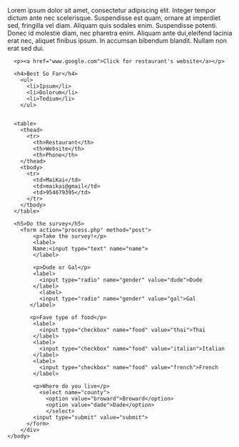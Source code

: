 <!doctype html>
<html>
  <head>
    <meta charset="utf-8">
    <title>My Best Restaurants in SFLa Blog!</title>
    <meta name="description" content="This blog features all of the best restaurants
    in the South Florida Area">
    <link rel="stylesheet" href="css_file.css">
    <script src="jslib.js"></script>
  </head>

  <body>
    <div>
      <p>Lorem ipsum dolor <span id="bold">sit amet, consectetur adipiscing elit. Integer tempor dictum ante nec scelerisque.
      Suspendisse est quam, ornare at imperdiet sed, fringilla vel diam</span>. Aliquam quis sodales enim. Suspendisse
      potenti. Donec id molestie diam, nec pharetra enim. Aliquam ante dui,eleifend lacinia erat nec, aliquet finibus
      ipsum. In accumsan bibendum blandit. Nullam non erat sed dui.</p>

      <p><a href="www.google.com">Click for restaurant's website</a></p>

      <h4>Best So Far</h4>
        <ul>
          <li>Ipsum</li>
          <li>Dolorum</li>
          <li>Tedium</li>
        </ul>


      <table>
        <thead>
          <tr>
            <th>Restaurant</th>
            <th>Website</th>
            <th>Phone</th>
        </thead>
        <tbody>
          <tr>
            <td>MaiKai</td>
            <td>maikai@gmail</td>
            <td>954679395</td>
          </tr>
        </tbody>
      </table>

      <h5>Do the survey</h5>
        <form action="process.php" method="post">
            <p>Take the survey!</p>
            <label>
            Name:<input type="text" name="name">
            </label>

            <p>Dude or Gal</p>
            <label>
              <input type="radio" name="gender" value="dude">Dude
            </label>
              <label>
              <input type="radio" name="gender" value="gal">Gal
           </label>

           <p>Fave type of food</p>
            <label>
              <input type="checkbox" name="food" value="thai">Thai
            </label>
            <label>
              <input type="checkbox" name="food" value="italian">Italian
            </label>
            <label>
              <input type="checkbox" name="food" value="french">French
            </label>

            <p>Where do you live</p>
              <select name="county">
                <option value="broward">Broward</option>
                <option value="dade">Dade</option>
                </select>
            <input type="submit" value="submit">
          </form>
        </div>
    </body>
</html>
